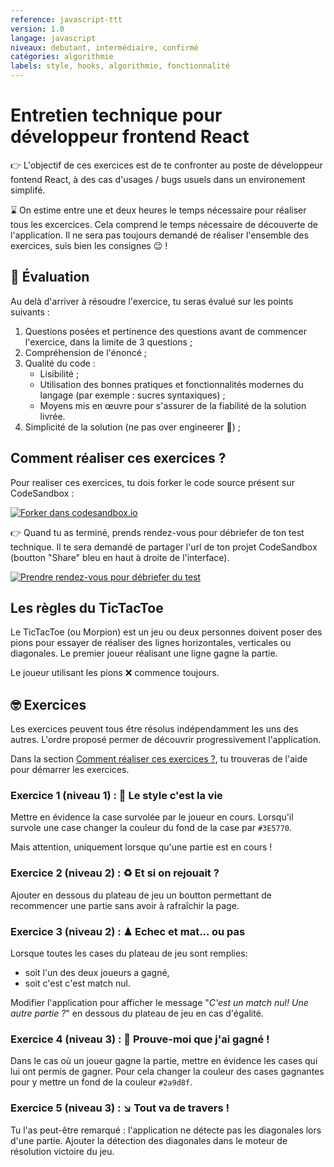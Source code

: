```yaml
---
reference: javascript-ttt
version: 1.0
langage: javascript
niveaux: debutant, intermédiaire, confirmé
catégories: algorithmie
labels: style, hooks, algorithmie, fonctionnalité
---
```


# Entretien technique pour développeur frontend React

:point_right: L'objectif de ces exercices est de te confronter au poste de développeur fontend React, à des cas d'usages / bugs usuels dans un environement simplifé.

:hourglass: On estime entre une et deux heures le temps nécessaire pour réaliser tous les excercices. Cela comprend le temps nécessaire de découverte de l'application. Il ne sera pas toujours demandé de réaliser l'ensemble des exercices, suis bien les consignes :wink: !

## :100: Évaluation

Au delà d'arriver à résoudre l'exercice, tu seras évalué sur les points suivants :
 1. Questions posées et pertinence des questions avant de commencer l'exercice, dans la limite de 3 questions ;
 2. Compréhension de l'énoncé ;
 3. Qualité du code :
     - Lisibilité ;
     - Utilisation des bonnes pratiques et fonctionnalités modernes du langage (par exemple : sucres syntaxiques) ;
     - Moyens mis en œuvre pour s'assurer de la fiabilité de la solution livrée.
 4. Simplicité de la solution (ne pas over engineerer :exploding_head:) ;

## Comment réaliser ces exercices ?

Pour realiser ces exercices, tu dois forker le code source présent sur CodeSandbox :

[![Forker dans codesandbox.io](https://shields.io/badge/forker-dans%20codesandbox.io-green?logo=codesandbox&style=for-the-badge)](https://codesandbox.io/s/tictactoe-master-f1wj6?file=/README.md)


:point_right: Quand tu as terminé, prends rendez-vous pour débriefer de ton test technique. Il te sera demandé de partager l'url de ton projet CodeSandbox (boutton "Share" bleu en haut à droite de l'interface).

[![Prendre rendez-vous pour débriefer du test](https://shields.io/badge/bloquer%20une%20date-pour%20debriefer-blue?labelColor=%23f3f3f3&logo=google-calendar&style=for-the-badge)](https://calendly.com/sebastien-houze/debrief-test-technique
)


## Les règles du TicTacToe

Le TicTacToe (ou Morpion) est un jeu ou deux personnes doivent poser des pions pour essayer de réaliser des lignes horizontales, verticales ou diagonales. Le premier joueur réalisant une ligne gagne la partie.

Le joueur utilisant les pions :x: commence toujours.

## :nerd_face: Exercices

Les exercices peuvent tous être résolus indépendamment les uns des autres. L'ordre proposé permer de découvrir progressivement l'application.

Dans la section [Comment réaliser ces exercices ?](#Comment+raliser+ces+exercices+%3F), tu trouveras de l'aide pour démarrer les exercices.

### Exercice 1 (niveau 1) : 🎨 Le style c'est la vie

Mettre en évidence la case survolée par le joueur en cours. Lorsqu'il survole une case changer la couleur du fond de la case par `#3E5770`.

Mais attention, uniquement lorsque qu'une partie est en cours !

### Exercice 2 (niveau 2) : ♻ Et si on rejouait ?

Ajouter en dessous du plateau de jeu un boutton permettant de recommencer une partie sans avoir à rafraîchir la page.

### Exercice 3 (niveau 2) : ♟ Echec et mat... ou pas

Lorsque toutes les cases du plateau de jeu sont remplies:

- soit l'un des deux joueurs a gagné,
- soit c'est c'est match nul.

Modifier l'application pour afficher le message "_C'est un match nul! Une autre partie ?_" en dessous du plateau de jeu en cas d'égalité.

### Exercice 4 (niveau 3) : 🔎 Prouve-moi que j'ai gagné !

Dans le cas où un joueur gagne la partie, mettre en évidence les cases qui lui ont permis de gagner. Pour cela changer la couleur des cases gagnantes pour y mettre un fond de la couleur `#2a9d8f`.

### Exercice 5 (niveau 3) : ↘ Tout va de travers !

Tu l'as peut-être remarqué : l'application ne détecte pas les diagonales lors d'une partie. Ajouter la détection des diagonales dans le moteur de résolution victoire du jeu.
